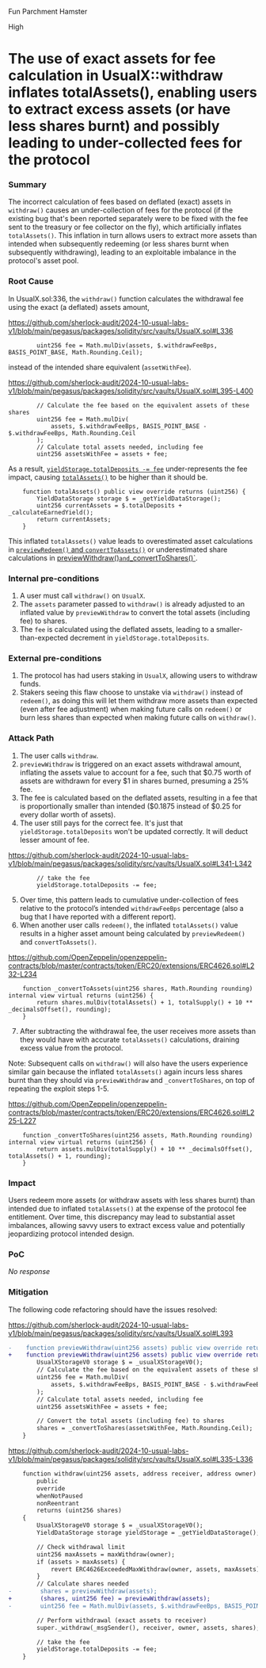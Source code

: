 Fun Parchment Hamster

High

# The use of exact assets for fee calculation in UsualX::withdraw inflates totalAssets(), enabling users to extract excess assets (or have less shares burnt) and possibly leading to under-collected fees for the protocol

### Summary

The incorrect calculation of fees based on deflated (exact) assets in `withdraw()` causes an under-collection of fees for the protocol (if the existing bug that's been reported separately were to be fixed with the fee sent to the treasury or fee collector on the fly), which artificially inflates `totalAssets()`. This inflation in turn allows users to extract more assets than intended when subsequently redeeming (or less shares burnt when subsequently withdrawing), leading to an exploitable imbalance in the protocol's asset pool.

### Root Cause

In UsualX.sol:336, the `withdraw()` function calculates the withdrawal fee using the exact (a deflated) assets amount,

https://github.com/sherlock-audit/2024-10-usual-labs-v1/blob/main/pegasus/packages/solidity/src/vaults/UsualX.sol#L336

```solidity
        uint256 fee = Math.mulDiv(assets, $.withdrawFeeBps, BASIS_POINT_BASE, Math.Rounding.Ceil);
```
instead of the intended share equivalent (`assetWithFee`). 

https://github.com/sherlock-audit/2024-10-usual-labs-v1/blob/main/pegasus/packages/solidity/src/vaults/UsualX.sol#L395-L400

```solidity
        // Calculate the fee based on the equivalent assets of these shares
        uint256 fee = Math.mulDiv(
            assets, $.withdrawFeeBps, BASIS_POINT_BASE - $.withdrawFeeBps, Math.Rounding.Ceil
        );
        // Calculate total assets needed, including fee
        uint256 assetsWithFee = assets + fee;
```
As a result, [`yieldStorage.totalDeposits -= fee`](https://github.com/sherlock-audit/2024-10-usual-labs-v1/blob/main/pegasus/packages/solidity/src/vaults/UsualX.sol#L341-L342) under-represents the fee impact, causing [`totalAssets()`](https://github.com/sherlock-audit/2024-10-usual-labs-v1/blob/main/pegasus/packages/solidity/src/vaults/YieldBearingVault.sol#L66-L74) to be higher than it should be. 

```solidity
    function totalAssets() public view override returns (uint256) {
        YieldDataStorage storage $ = _getYieldDataStorage();
        uint256 currentAssets = $.totalDeposits + _calculateEarnedYield();
        return currentAssets;
    }
```
This inflated `totalAssets()` value leads to overestimated asset calculations in [`previewRedeem()` and `convertToAssets()`](https://github.com/sherlock-audit/2024-10-usual-labs-v1/blob/main/pegasus/packages/solidity/src/vaults/UsualX.sol#L435) or underestimated share calculations in [previewWithdraw()` and `_convertToShares()`](https://github.com/sherlock-audit/2024-10-usual-labs-v1/blob/main/pegasus/packages/solidity/src/vaults/UsualX.sol#L403).

### Internal pre-conditions

1. A user must call `withdraw()` on `UsualX`.
2. The `assets` parameter passed to `withdraw()` is already adjusted to an inflated value by `previewWithdraw` to convert the total assets (including fee) to shares.
3. The `fee` is calculated using the deflated assets, leading to a smaller-than-expected decrement in `yieldStorage.totalDeposits`.

### External pre-conditions

1. The protocol has had users staking in `UsualX`, allowing users to withdraw funds.
2. Stakers seeing this flaw choose to unstake via `withdraw()` instead of `redeem()`, as doing this will let them withdraw more assets than expected (even after fee adjustment) when making future calls on `redeem()` or burn less shares than expected when making future calls on `withdraw()`.

### Attack Path

1. The user calls `withdraw`.
2. `previewWithdraw` is triggered on an exact assets withdrawal amount, inflating the assets value to account for a fee, such that $0.75 worth of assets are withdrawn for every $1 in shares burned, presuming a 25% fee.
3. The fee is calculated based on the deflated assets, resulting in a fee that is proportionally smaller than intended ($0.1875 instead of $0.25 for every dollar worth of assets).
4. The user still pays for the correct fee. It's just that `yieldStorage.totalDeposits` won't be updated correctly. It will deduct lesser amount of fee.

https://github.com/sherlock-audit/2024-10-usual-labs-v1/blob/main/pegasus/packages/solidity/src/vaults/UsualX.sol#L341-L342

```solidity
        // take the fee
        yieldStorage.totalDeposits -= fee;
```
5. Over time, this pattern leads to cumulative under-collection of fees relative to the protocol’s intended `withdrawFeeBps` percentage (also a bug that I have reported with a different report).
6. When another user calls `redeem()`, the inflated `totalAssets()` value results in a higher asset amount being calculated by `previewRedeem()` and `convertToAssets()`.

https://github.com/OpenZeppelin/openzeppelin-contracts/blob/master/contracts/token/ERC20/extensions/ERC4626.sol#L232-L234

```solidity
    function _convertToAssets(uint256 shares, Math.Rounding rounding) internal view virtual returns (uint256) {
        return shares.mulDiv(totalAssets() + 1, totalSupply() + 10 ** _decimalsOffset(), rounding);
    }
```
7. After subtracting the withdrawal fee, the user receives more assets than they would have with accurate `totalAssets()` calculations, draining excess value from the protocol.

Note: Subsequent calls on `withdraw()` will also have the users experience similar gain because the inflated `totalAssets()` again incurs less shares burnt than they should via `previewWithdraw` and `_convertToShares`, on top of repeating the exploit steps 1-5.

https://github.com/OpenZeppelin/openzeppelin-contracts/blob/master/contracts/token/ERC20/extensions/ERC4626.sol#L225-L227

```solidity
    function _convertToShares(uint256 assets, Math.Rounding rounding) internal view virtual returns (uint256) {
        return assets.mulDiv(totalSupply() + 10 ** _decimalsOffset(), totalAssets() + 1, rounding);
    }
```
### Impact

Users redeem more assets (or withdraw assets with less shares burnt) than intended due to inflated `totalAssets()` at the expense of the protocol fee entitlement. Over time, this discrepancy may lead to substantial asset imbalances, allowing savvy users to extract excess value and potentially jeopardizing protocol intended design.

### PoC

_No response_

### Mitigation

The following code refactoring should have the issues resolved:

https://github.com/sherlock-audit/2024-10-usual-labs-v1/blob/main/pegasus/packages/solidity/src/vaults/UsualX.sol#L393

```diff
-    function previewWithdraw(uint256 assets) public view override returns (uint256 shares) {
+    function previewWithdraw(uint256 assets) public view override returns (uint256 shares, uint256 fee) {
        UsualXStorageV0 storage $ = _usualXStorageV0();
        // Calculate the fee based on the equivalent assets of these shares
        uint256 fee = Math.mulDiv(
            assets, $.withdrawFeeBps, BASIS_POINT_BASE - $.withdrawFeeBps, Math.Rounding.Ceil
        );
        // Calculate total assets needed, including fee
        uint256 assetsWithFee = assets + fee;

        // Convert the total assets (including fee) to shares
        shares = _convertToShares(assetsWithFee, Math.Rounding.Ceil);
    }
```
https://github.com/sherlock-audit/2024-10-usual-labs-v1/blob/main/pegasus/packages/solidity/src/vaults/UsualX.sol#L335-L336

```diff
    function withdraw(uint256 assets, address receiver, address owner)
        public
        override
        whenNotPaused
        nonReentrant
        returns (uint256 shares)
    {
        UsualXStorageV0 storage $ = _usualXStorageV0();
        YieldDataStorage storage yieldStorage = _getYieldDataStorage();

        // Check withdrawal limit
        uint256 maxAssets = maxWithdraw(owner);
        if (assets > maxAssets) {
            revert ERC4626ExceededMaxWithdraw(owner, assets, maxAssets);
        }
        // Calculate shares needed
-        shares = previewWithdraw(assets);
+        (shares, uint256 fee) = previewWithdraw(assets);
-        uint256 fee = Math.mulDiv(assets, $.withdrawFeeBps, BASIS_POINT_BASE, Math.Rounding.Ceil);

        // Perform withdrawal (exact assets to receiver)
        super._withdraw(_msgSender(), receiver, owner, assets, shares);

        // take the fee
        yieldStorage.totalDeposits -= fee;
    }
```